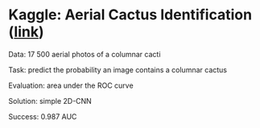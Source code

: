# Kaggle: Aerial Cactus Identification ([link](https://www.kaggle.com/c/aerial-cactus-identification))

Data: 17 500 aerial photos of a columnar cacti

Task: predict the probability an image contains a columnar cactus

Evaluation: area under the ROC curve 

Solution: simple 2D-CNN

Success: 0.987 AUC
